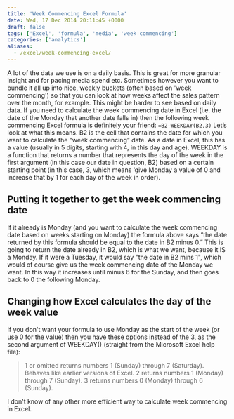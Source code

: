 ```yaml
---
title: 'Week Commencing Excel Formula'
date: Wed, 17 Dec 2014 20:11:45 +0000
draft: false
tags: ['Excel', 'formula', 'media', 'week commencing']
categories: ['analytics']
aliases:
  - /excel/week-commencing-excel/
---
```


A lot of the data we use is on a daily basis. This is great for more granular insight and for pacing media spend etc. Sometimes however you want to bundle it all up into nice, weekly buckets (often based on 'week commencing') so that you can look at how weeks affect the sales pattern over the month, for example. This might be harder to see based on daily data. If you need to calculate the week commencing date in Excel (i.e. the date of the Monday that another date falls in) then the following week commencing Excel formula is definitely your friend: `=B2-WEEKDAY(B2,3)` Let’s look at what this means. B2 is the cell that contains the date for which you want to calculate the "week commencing” date. As a date in Excel, this has a value (usually in 5 digits, starting with 4, in this day and age). WEEKDAY is a function that returns a number that represents the day of the week in the first argument (in this case our date in question, B2) based on a certain starting point (in this case, 3, which means ‘give Monday a value of 0 and increase that by 1 for each day of the week in order).

Putting it together to get the week commencing date
---------------------------------------------------

If it already is Monday (and you want to calculate the week commencing date based on weeks starting on Monday) the formula above says “the date returned by this formula should be equal to the date in B2 minus 0.” This is going to return the date already in B2, which is what we want, because it IS a Monday. If it were a Tuesday, it would say "the date in B2 mins 1", which would of course give us the week commencing date of the Monday we want. In this way it increases until minus 6 for the Sunday, and then goes back to 0 the following Monday.

Changing how Excel calculates the day of the week value
-------------------------------------------------------

If you don't want your formula to use Monday as the start of the week (or use 0 for the value) then you have these options instead of the 3, as the second argument of WEEKDAY() (straight from the Microsoft Excel help file):

> 1 or omitted returns numbers 1 (Sunday) through 7 (Saturday). Behaves like earlier versions of Excel. 2 returns numbers 1 (Monday) through 7 (Sunday). 3 returns numbers 0 (Monday) through 6 (Sunday).

I don't know of any other more efficient way to calculate week commencing in Excel.
